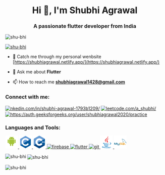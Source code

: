 <h1 align="center">Hi 👋, I'm Shubhi Agrawal</h1>
<h3 align="center">A passionate flutter developer from India</h3>

<p align="left"> <img src="https://komarev.com/ghpvc/?username=shu-bhi&label=Profile%20views&color=0e75b6&style=flat" alt="shu-bhi" /> </p>

<p align="left"> <a href="https://github.com/ryo-ma/github-profile-trophy"><img src="https://github-profile-trophy.vercel.app/?username=shu-bhi" alt="shu-bhi" /></a> </p>

- 📝 Catch me through my personal wenbsite [https://shubhiagrawal.netlify.app/](https://shubhiagrawal.netlify.app/)

- 💬 Ask me about **Flutter**

- 📫 How to reach me **shubhiagrawal1428@gmail.com**

<h3 align="left">Connect with me:</h3>
<p align="left">
<a href="https://linkedin.com/in/nkedin.com/in/shubhi-agrawal-1793b1209/" target="blank"><img align="center" src="https://raw.githubusercontent.com/rahuldkjain/github-profile-readme-generator/master/src/images/icons/Social/linked-in-alt.svg" alt="nkedin.com/in/shubhi-agrawal-1793b1209/" height="30" width="40" /></a>
<a href="https://www.leetcode.com/leetcode.com/a_shubhi/" target="blank"><img align="center" src="https://raw.githubusercontent.com/rahuldkjain/github-profile-readme-generator/master/src/images/icons/Social/leet-code.svg" alt="leetcode.com/a_shubhi/" height="30" width="40" /></a>
<a href="https://auth.geeksforgeeks.org/user/https://auth.geeksforgeeks.org/user/shubhiagrawal2020/practice" target="blank"><img align="center" src="https://raw.githubusercontent.com/rahuldkjain/github-profile-readme-generator/master/src/images/icons/Social/geeks-for-geeks.svg" alt="https://auth.geeksforgeeks.org/user/shubhiagrawal2020/practice" height="30" width="40" /></a>
</p>

<h3 align="left">Languages and Tools:</h3>
<p align="left"> <a href="https://developer.android.com" target="_blank" rel="noreferrer"> <img src="https://raw.githubusercontent.com/devicons/devicon/master/icons/android/android-original-wordmark.svg" alt="android" width="40" height="40"/> </a> <a href="https://www.cprogramming.com/" target="_blank" rel="noreferrer"> <img src="https://raw.githubusercontent.com/devicons/devicon/master/icons/c/c-original.svg" alt="c" width="40" height="40"/> </a> <a href="https://www.w3schools.com/cpp/" target="_blank" rel="noreferrer"> <img src="https://raw.githubusercontent.com/devicons/devicon/master/icons/cplusplus/cplusplus-original.svg" alt="cplusplus" width="40" height="40"/> </a> <a href="https://firebase.google.com/" target="_blank" rel="noreferrer"> <img src="https://www.vectorlogo.zone/logos/firebase/firebase-icon.svg" alt="firebase" width="40" height="40"/> </a> <a href="https://flutter.dev" target="_blank" rel="noreferrer"> <img src="https://www.vectorlogo.zone/logos/flutterio/flutterio-icon.svg" alt="flutter" width="40" height="40"/> </a> <a href="https://git-scm.com/" target="_blank" rel="noreferrer"> <img src="https://www.vectorlogo.zone/logos/git-scm/git-scm-icon.svg" alt="git" width="40" height="40"/> </a> <a href="https://www.java.com" target="_blank" rel="noreferrer"> <img src="https://raw.githubusercontent.com/devicons/devicon/master/icons/java/java-original.svg" alt="java" width="40" height="40"/> </a> <a href="https://www.mysql.com/" target="_blank" rel="noreferrer"> <img src="https://raw.githubusercontent.com/devicons/devicon/master/icons/mysql/mysql-original-wordmark.svg" alt="mysql" width="40" height="40"/> </a> </p>

<p><img align="left" src="https://github-readme-stats.vercel.app/api/top-langs?username=shu-bhi&show_icons=true&locale=en&layout=compact" alt="shu-bhi" /></p>

<p>&nbsp;<img align="center" src="https://github-readme-stats.vercel.app/api?username=shu-bhi&show_icons=true&locale=en" alt="shu-bhi" /></p>

<p><img align="center" src="https://github-readme-streak-stats.herokuapp.com/?user=shu-bhi&" alt="shu-bhi" /></p>
